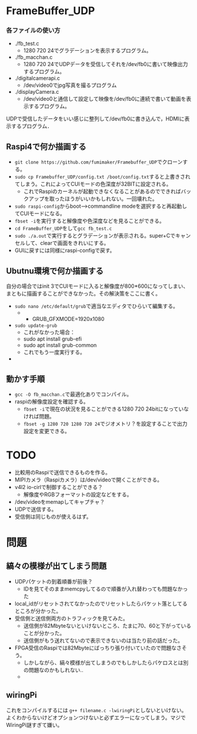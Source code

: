 # FrameBuffer_UDP

### 各ファイルの使い方

- ./fb_test.c
  - 1280 720 24でグラデーションを表示するプログラム。
- ./fb_macchan.c
  - 1280 720 24でUDPデータを受信してそれを/dev/fb0に書いて映像出力するプログラム。
- ./digitalcamerapi.c
  - /dev/video0でjpg写真を撮るプログラム
- ./displayCamera.c
  - /dev/video0と通信して設定して映像を/dev/fb0に連続で書いて動画を表示するプログラム。

UDPで受信したデータをいい感じに整列して/dev/fb0に書き込んで，HDMIに表示するプログラム．



## Raspi4で何か描画する
- `git clone https://github.com/fumimaker/Framebuffer_UDP`でクローンする。
- `sudo cp Framebuffer_UDP/config.txt /boot/config.txt`すると上書きされてしまう。これによってCUIモードの色深度が32BITに設定される。
  - これでRaspiのカーネルが起動できなくなることがあるのでできればバックアップを取ったほうがいいかもしれない。一回壊れた。
- `sudo raspi-config`からboot-->commandline modeを選択すると再起動してCUIモードになる。
- `fbset -i`を実行すると解像度や色深度などを見ることができる。
- `cd FrameBuffer_UDP`をして`gcc fb_test.c`
- `sudo ./a.out`で実行するとグラデーションが表示される。super+Cでキャンセルして、clearで画面をきれいにする。
- GUIに戻すには同様にraspi-configで戻す。

## Ubutnu環境で何か描画する
自分の場合ではinit 3でCUIモードに入ると解像度が800*600になってしまい、まともに描画することができなかった。その解決策をここに書く。
- `sudo nano /etc/default/grub`で適当なエディタでひらいて編集する。
  - + GRUB_GFXMODE=1920x1080
- `sudo update-grub`
  - これがなかった場合：
  - sudo apt install grub-efi
  - sudo apt install grub-common
  - これでもう一度実行する。
- 

## 動かす手順

- `gcc -O fb_macchan.c`で最適化ありでコンパイル。
- raspiの解像度設定を確認する。
  - `fbset -i`で現在の状況を見ることができる1280 720 24bitになっていなければ問題。
  - `fbset -g 1280 720 1280 720 24`でジオメトリ？を設定することで出力設定を変更できる。

# TODO

-  比較用のRaspiで送信できるものを作る。
  - MIPIカメラ（Raspiカメラ）は/dev/videoで開くことができる。
  - v4l2 io-cirlで制御することができる？
    - 解像度やRGBフォーマットの設定などをする。
  - /dev/videoをmemapしてキャプチャ？
  - UDPで送信する。
- 受信側は同じものが使えるはず。

  

# 問題

## 縞々の模様が出てしまう問題

- UDPパケットの到着順番が前後？
  - IDを見てそのままmemcpyしてるので順番が入れ替わっても問題なかった
- local_idがリセットされてなかったのでリセットしたらパケット落としてるところが分かった。
- 受信側と送信側両方のトラフィックを見てみた。
  - 送信側が82Mbyteないといけないところ、たまに70、60と下がっていることが分かった。
  - 送信側がもう送れてないので表示できないのは当たり前の話だった。
- FPGA受信のRaspiでは82Mbyteにばっちり張り付いていたので問題なさそう。
  - しかしながら、縞々模様が出てしまうのでもしかしたらパケロスとは別の問題なのかもしれない..
  - 

## wiringPi
これをコンパイルするには `g++ filename.c -lwiringPi`としないといけない。よくわからないけどオプションつけないと必ずエラーになってしまう。マジでWiringPi謎すぎて嫌い。